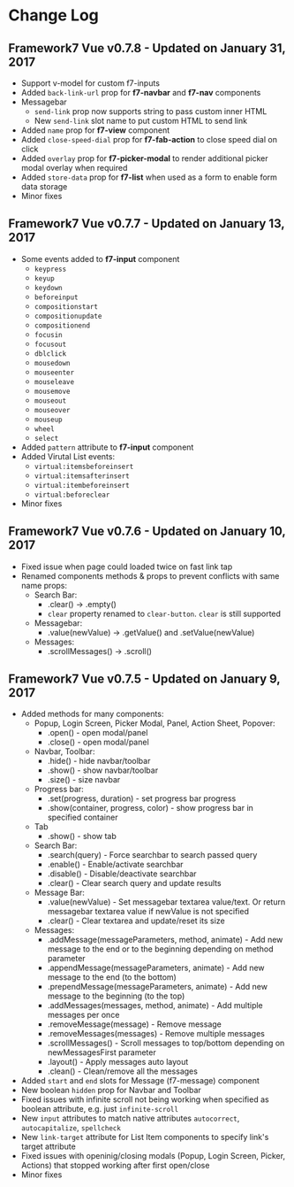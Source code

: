 # Change Log

## Framework7 Vue v0.7.8 - Updated on January 31, 2017
  * Support v-model for custom f7-inputs
  * Added `back-link-url` prop for **f7-navbar** and **f7-nav** components
  * Messagebar
    * `send-link` prop now supports string to pass custom inner HTML
    * New `send-link` slot name to put custom HTML to send link
  * Added `name` prop for **f7-view** component
  * Added `close-speed-dial` prop for **f7-fab-action** to close speed dial on click
  * Added `overlay` prop for **f7-picker-modal** to render additional picker modal overlay when required
  * Added `store-data` prop for **f7-list** when used as a form to enable form data storage
  * Minor fixes

## Framework7 Vue v0.7.7 - Updated on January 13, 2017
  * Some events added to **f7-input** component
    * `keypress`
    * `keyup`
    * `keydown`
    * `beforeinput`
    * `compositionstart`
    * `compositionupdate`
    * `compositionend`
    * `focusin`
    * `focusout`
    * `dblclick`
    * `mousedown`
    * `mouseenter`
    * `mouseleave`
    * `mousemove`
    * `mouseout`
    * `mouseover`
    * `mouseup`
    * `wheel`
    * `select`
  * Added `pattern` attribute to **f7-input** component
  * Added Virutal List events:
    * `virtual:itemsbeforeinsert`
    * `virtual:itemsafterinsert`
    * `virtual:itembeforeinsert`
    * `virtual:beforeclear`
  * Minor fixes

## Framework7 Vue v0.7.6 - Updated on January 10, 2017
  * Fixed issue when page could loaded twice on fast link tap
  * Renamed components methods & props to prevent conflicts with same name props:
    * Search Bar:
      * .clear() -> .empty()
      * `clear` property renamed to `clear-button`. `clear` is still supported
    * Messagebar:
      * .value(newValue) -> .getValue() and .setValue(newValue)
    * Messages:
      * .scrollMessages() -> .scroll()
    

## Framework7 Vue v0.7.5 - Updated on January 9, 2017
  * Added methods for many components:
    * Popup, Login Screen, Picker Modal, Panel, Action Sheet, Popover:
      * .open() - open modal/panel
      * .close() - open modal/panel
    * Navbar, Toolbar:
      * .hide() - hide navbar/toolbar
      * .show() - show navbar/toolbar
      * .size() - size navbar
    * Progress bar:
      * .set(progress, duration) - set progress bar progress
      * .show(container, progress, color) - show progress bar in specified container
    * Tab
      * .show() - show tab
    * Search Bar:
      * .search(query) - Force searchbar to search passed query
      * .enable() - Enable/activate searchbar
      * .disable() - Disable/deactivate searchbar
      * .clear() - Clear search query and update results
    * Message Bar:
      * .value(newValue) - Set messagebar textarea value/text. Or return messagebar textarea value if newValue is not specified
      * .clear() - Clear textarea and update/reset its size
    * Messages:
      * .addMessage(messageParameters, method, animate) - Add new message to the end or to the beginning depending on method parameter
      * .appendMessage(messageParameters, animate) - Add new message to the end (to the bottom)
      * .prependMessage(messageParameters, animate) - Add new message to the beginning (to the top)
      * .addMessages(messages, method, animate) - Add multiple messages per once
      * .removeMessage(message) - Remove message
      * .removeMessages(messages) - Remove multiple messages
      * .scrollMessages() - Scroll messages to top/bottom depending on newMessagesFirst parameter
      * .layout() - Apply messages auto layout
      * .clean() - Clean/remove all the messages
  * Added `start` and `end` slots for Message (f7-message) component
  * New boolean `hidden` prop for Navbar and Toolbar
  * Fixed issues with infinite scroll not being working when specified as boolean attribute, e.g. just `infinite-scroll`
  * New `input` attributes to match native attributes `autocorrect`, `autocapitalize`, `spellcheck`
  * New `link-target` attribute for List Item components to specify link's target attribute
  * Fixed issues with openinig/closing modals (Popup, Login Screen, Picker, Actions) that stopped working after first open/close
  * Minor fixes